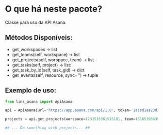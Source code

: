 O que há neste pacote?
============

Classe para uso da API Asana.

Métodos Disponíveis:
------------

- get_workspaces -> list
- get_teams(self, workspace) -> list
- get_projects(self, worspace, team) -> list
- get_tasks(self, project) -> list:
- get_task_by_id(self, task_gid) -> dict
- get_events(self, resource, sync='') -> tuple

Exemplo de uso:
------------
```python
from lins_asana import ApiAsana

api = ApiAsana(url='https://app.asana.com/api/1.0', token='1a1sd1as23d1as56d15615')

projects = api.get_projects(worspace=1231515961915181, team=1516519663541896)

## ... Do something with projects... ##
```

